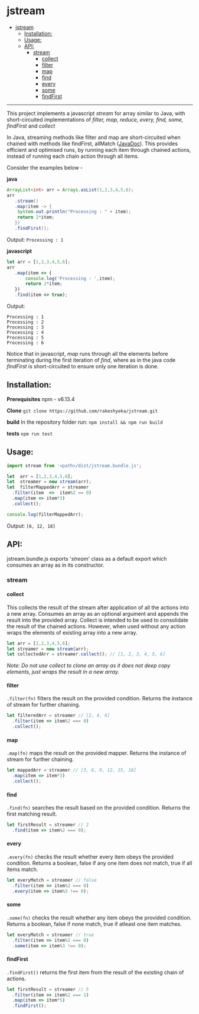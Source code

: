 # jstream
- [jstream](#jstream)
  - [Installation:](#installation)
  - [Usage:](#usage)
  - [API:](#api)
    - [stream](#stream)
      - [collect](#collect)
      - [filter](#filter)
      - [map](#map)
      - [find](#find)
      - [every](#every)
      - [some](#some)
      - [findFirst](#findfirst)
___
This project implements a javascript *stream* for array similar to Java, with short-circuited implementations of _filter, map, reduce, every, find, some, findFirst_ and _collect_

In Java, streaming methods like filter and map are short-circuited when chained with methods like findFirst, allMatch ([JavaDoc](https://docs.oracle.com/javase/8/docs/api/java/util/stream/package-summary.html#StreamOps)). This provides efficient and optimised runs, by running each item through chained actions, instead of running each chain action through all items.

Consider the examples below -

__java__

```java
ArrayList<int> arr = Arrays.asList(1,2,3,4,5,6);
arr
   .stream()
   .map(item -> {
	System.out.println("Processing : " + item);
	return 2*item;
   })
   .findFirst();
```

Output: 
`Processing : 1`

__javascript__
  ```javascript
  let arr = [1,2,3,4,5,6];
  arr
     .map(item => {
	     console.log('Processing : ',item);
	     return 2*item;
     })
     .find(item => true);
  ```
Output: 
```
Processing : 1
Processing : 2
Processing : 3
Processing : 4
Processing : 5
Processing : 6
```
Notice that in javascript, *map* runs through all the elements before terminating during the first iteration of *find*, where as in the java code *findFirst* is short-circuited to ensure only one iteration is done.
## Installation:
__Prerequisites__
npm - v6.13.4

__Clone__
`git clone https://github.com/rakeshyeka/jstream.git`

__build__
In the repository folder run:
`npm install && npm run build`

__tests__
`npm run test`

## Usage:

```javascript
import stream from '<path>/dist/jstream.bundle.js';

let  arr = [1,2,3,4,5,6];
let  streamer = new stream(arr);
let  filterMappedArr = streamer
  .filter(item  =>  item%2 == 0)
  .map(item => item*3)
  .collect();

console.log(filterMappedArr);
```

Output: 
`[6, 12, 18]`

## API:
jstream.bundle.js exports '*stream*' class as a default export which consumes an array as in its constructor.

### stream
#### collect
This collects the result of the stream after application of all the actions into a new array. Consumes an array as an optional argument and appends the result into the provided array. Collect is intended to be used to consolidate the result of the chained actions. However, when used without any action wraps the elements of existing array into a new array.
```javascript
let arr = [1,2,3,4,5,6];
let streamer = new stream(arr);
let collectedArr = streamer.collect(); // [1, 2, 3, 4, 5, 6]
```
*Note: Do not use collect to clone an array as it does not deep copy elements, just wraps the result in a new array.*

#### filter
`.filter(fn)` filters the result on the provided condition. Returns the instance of stream for further chaining.
```javascript
let filteredArr = streamer // [2, 4, 6]
  .filter(item => item%2 === 0)
  .collect();
```
#### map
`.map(fn)` maps the result on the provided mapper. Returns the instance of stream for further chaining.
```javascript
let mappedArr = streamer // [3, 6, 9, 12, 15, 18]
  .map(item => item*3)
  .collect();
```
#### find
`.find(fn)` searches the result based on the provided condition. Returns the first matching result.
```javascript
let firstResult = streamer // 2
  .find(item => item%2 === 0);
```
#### every
`.every(fn)` checks the result whether every item obeys the provided condition. Returns a boolean, false if any one item does not match, true if all items match.
```javascript
let everyMatch = streamer // false
  .filter(item => item%2 === 0)
  .every(item => item%3 !== 0);
```
#### some
`.some(fn)` checks the result whether any item obeys the provided condition. Returns a boolean, false if none match, true if atleast one item matches.
```javascript
let everyMatch = streamer // true
  .filter(item => item%2 === 0)
  .some(item => item%3 !== 0);
```
#### findFirst
`.findFirst()` returns the first item from the result of the existing chain of actions.
```javascript
let firstResult = streamer // 5
  .filter(item => item%2 === 1)
  .map(item => item*5)
  .findFirst();
```
